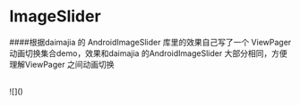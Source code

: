 # ImageSlider
####根据daimajia 的 AndroidImageSlider 库里的效果自己写了一个 ViewPager 动画切换集合demo，效果和daimajia 的AndroidImageSlider 大部分相同，方便理解ViewPager 之间动画切换

<br>
![]()
